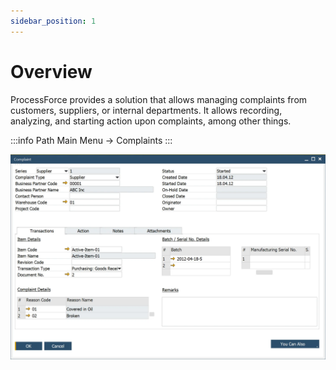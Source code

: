 ```yaml
---
sidebar_position: 1
---
```


# Overview

ProcessForce provides a solution that allows managing complaints from customers, suppliers, or internal departments. It allows recording, analyzing, and starting action upon complaints, among other things.

:::info Path
    Main Menu → Complaints
:::

![Complaint](./media/overview/complaint.webp)
